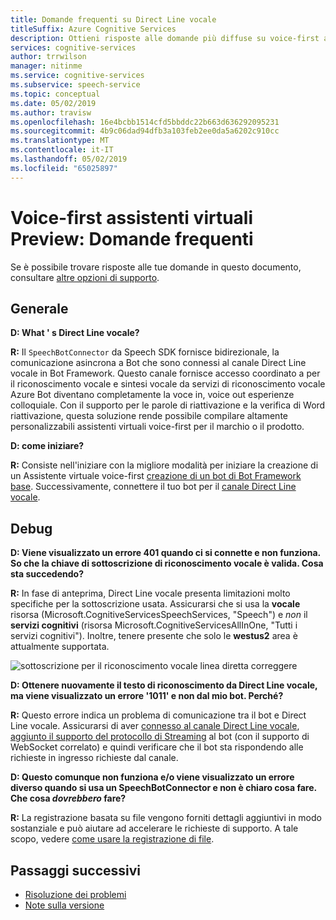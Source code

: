 ```yaml
---
title: Domande frequenti su Direct Line vocale
titleSuffix: Azure Cognitive Services
description: Ottieni risposte alle domande più diffuse su voice-first assistenti virtuali usando il canale Direct Line vocale.
services: cognitive-services
author: trrwilson
manager: nitinme
ms.service: cognitive-services
ms.subservice: speech-service
ms.topic: conceptual
ms.date: 05/02/2019
ms.author: travisw
ms.openlocfilehash: 16e4bcbb1514cfd5bbddc22b663d636292095231
ms.sourcegitcommit: 4b9c06dad94dfb3a103feb2ee0da5a6202c910cc
ms.translationtype: MT
ms.contentlocale: it-IT
ms.lasthandoff: 05/02/2019
ms.locfileid: "65025897"
---
```

# <a name="voice-first-virtual-assistants-preview-frequently-asked-questions"></a>Voice-first assistenti virtuali Preview: Domande frequenti

Se è possibile trovare risposte alle tue domande in questo documento, consultare [altre opzioni di supporto](support.md).

## <a name="general"></a>Generale

**D: What ' s Direct Line vocale?**

**R:** Il `SpeechBotConnector` da Speech SDK fornisce bidirezionale, la comunicazione asincrona a Bot che sono connessi al canale Direct Line vocale in Bot Framework. Questo canale fornisce accesso coordinato a per il riconoscimento vocale e sintesi vocale da servizi di riconoscimento vocale Azure Bot diventano completamente la voce in, voice out esperienze colloquiale. Con il supporto per le parole di riattivazione e la verifica di Word riattivazione, questa soluzione rende possibile compilare altamente personalizzabili assistenti virtuali voice-first per il marchio o il prodotto.

**D: come iniziare?**

**R:** Consiste nell'iniziare con la migliore modalità per iniziare la creazione di un Assistente virtuale voice-first [creazione di un bot di Bot Framework base](https://docs.microsoft.com/azure/bot-service/bot-builder-tutorial-basic-deploy?view=azure-bot-service-4.0). Successivamente, connettere il tuo bot per il [canale Direct Line vocale](https://docs.microsoft.com/azure/bot-service/bot-service-channel-connect-directlinespeech.md).

## <a name="debugging"></a>Debug

**D: Viene visualizzato un errore 401 quando ci si connette e non funziona. So che la chiave di sottoscrizione di riconoscimento vocale è valida. Cosa sta succedendo?**

**R:** In fase di anteprima, Direct Line vocale presenta limitazioni molto specifiche per la sottoscrizione usata. Assicurarsi che si usa la **vocale** risorsa (Microsoft.CognitiveServicesSpeechServices, "Speech") e *non* il **servizi cognitivi** (risorsa Microsoft.CognitiveServicesAllInOne, "Tutti i servizi cognitivi"). Inoltre, tenere presente che solo le **westus2** area è attualmente supportata.

![sottoscrizione per il riconoscimento vocale linea diretta correggere](media/voice-first-virtual-assistants/faq-supported-subscription.png "esempio di una sottoscrizione di riconoscimento vocale compatibile")

**D: Ottenere nuovamente il testo di riconoscimento da Direct Line vocale, ma viene visualizzato un errore '1011' e non dal mio bot. Perché?**

**R:** Questo errore indica un problema di comunicazione tra il bot e Direct Line vocale. Assicurarsi di aver [connesso al canale Direct Line vocale](https://docs.microsoft.com/azure/bot-service/bot-service-channel-connect-directlinespeech.md), [aggiunto il supporto del protocollo di Streaming](https://aka.ms/botframework/addstreamingprotocolsupport) al bot (con il supporto di WebSocket correlato) e quindi verificare che il bot sta rispondendo alle richieste in ingresso richieste dal canale.

**D: Questo comunque non funziona e/o viene visualizzato un errore diverso quando si usa un SpeechBotConnector e non è chiaro cosa fare. Che cosa *dovrebbero* fare?**

**R:** La registrazione basata su file vengono forniti dettagli aggiuntivi in modo sostanziale e può aiutare ad accelerare le richieste di supporto. A tale scopo, vedere [come usare la registrazione di file](how-to-use-logging.md).

## <a name="next-steps"></a>Passaggi successivi

* [Risoluzione dei problemi](troubleshooting.md)
* [Note sulla versione](releasenotes.md)
